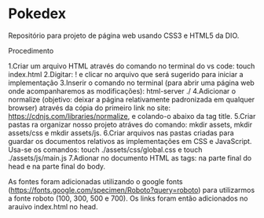 # Pokedex
Repositório para projeto de página web usando CSS3 e HTML5 da DIO.

Procedimento

1.Criar um arquivo HTML através do comando no terminal do vs code: touch index.html
2.Digitar: ! e clicar no arquivo que será sugerido para iniciar a implementação
3.Inserir o comando no terminal (para abrir uma página web onde acompanharemos as modificações): html-server ./
4.Adicionar o normalize (objetivo: deixar a página relativamente padronizada em qualquer browser) através da cópia do primeiro link no site: https://cdnjs.com/libraries/normalize, e colando-o abaixo da tag title.
5.Criar pastas ra organizar nosso projeto atráves do comando: mkdir assets, mkdir assets/css e mkdir assets/js.
6.Criar arquivos nas pastas criadas para guardar os documentos relativos as implementações em CSS e JavaScript. Usa-se os comandos: 
touch ./assets/css/global.css e touch ./assets/js/main.js
7.Adionar no documento HTML as tags: <link rel="stylesheet" href="/assets.css/global.css"> na parte final do head e <script src="/assets/js/main.js"></script> na parte final do body.

As fontes foram adicionadas utilizando o google fonts (https://fonts.google.com/specimen/Roboto?query=roboto) para utilizarmos a fonte roboto (100, 300, 500 e 700). Os links foram então adicionados no arauivo index.html no head.
